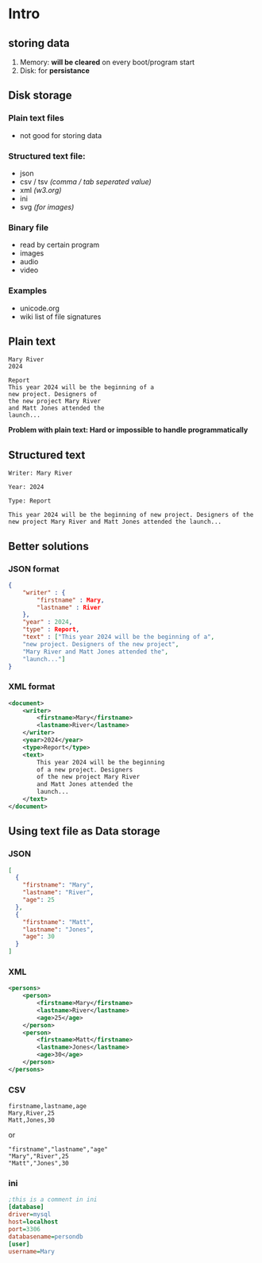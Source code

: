 # Intro

## storing data

1. Memory: **will be cleared** on every boot/program start
2. Disk: for **persistance**

## Disk storage

### Plain text files

- not good for storing data

### Structured text file:

- json
- csv / tsv _(comma / tab seperated value)_
- xml _(w3.org)_
- ini
- svg _(for images)_

### Binary file

- read by certain program
- images
- audio
- video

### Examples

- unicode.org
- wiki list of file signatures

## Plain text

```
Mary River
2024

Report
This year 2024 will be the beginning of a
new project. Designers of
the new project Mary River
and Matt Jones attended the
launch...
```

**Problem with plain text: Hard or impossible to handle programmatically**

## Structured text

```
Writer: Mary River

Year: 2024

Type: Report

This year 2024 will be the beginning of new project. Designers of the new project Mary River and Matt Jones attended the launch...
```

## Better solutions

### JSON format

```json
{
    "writer" : {
        "firstname" : Mary,
        "lastname" : River
    },
    "year" : 2024,
    "type" : Report,
    "text" : ["This year 2024 will be the beginning of a",
    "new project. Designers of the new project",
    "Mary River and Matt Jones attended the",
    "launch..."]
}
```

### XML format

```xml
<document>
    <writer>
        <firstname>Mary</firstname>
        <lastname>River</lastname>
    </writer>
    <year>2024</year>
    <type>Report</type>
    <text>
        This year 2024 will be the beginning
        of a new project. Designers
        of the new project Mary River
        and Matt Jones attended the
        launch...
    </text>
</document>
```

## Using text file as Data storage

### JSON

```json
[
  {
    "firstname": "Mary",
    "lastname": "River",
    "age": 25
  },
  {
    "firstname": "Matt",
    "lastname": "Jones",
    "age": 30
  }
]
```

### XML

```xml
<persons>
    <person>
        <firstname>Mary</firstname>
        <lastname>River</lastname>
        <age>25</age>
    </person>
    <person>
        <firstname>Matt</firstname>
        <lastname>Jones</lastname>
        <age>30</age>
    </person>
</persons>
```

### CSV

```csv
firstname,lastname,age
Mary,River,25
Matt,Jones,30
```

or

```csv
"firstname","lastname","age"
"Mary","River",25
"Matt","Jones",30
```

### ini

```ini
;this is a comment in ini
[database]
driver=mysql
host=localhost
port=3306
databasename=persondb
[user]
username=Mary
```
